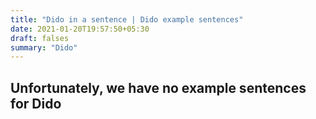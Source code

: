 ```yaml
---
title: "Dido in a sentence | Dido example sentences"
date: 2021-01-20T19:57:50+05:30
draft: falses
summary: "Dido"
---
```

## Unfortunately, we have no example sentences for Dido                 
